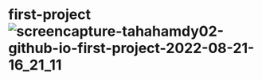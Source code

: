 # first-project![screencapture-tahahamdy02-github-io-first-project-2022-08-21-16_21_11](https://user-images.githubusercontent.com/104000401/185795590-e12699c4-ef87-47fd-90a4-7658757343de.png)
